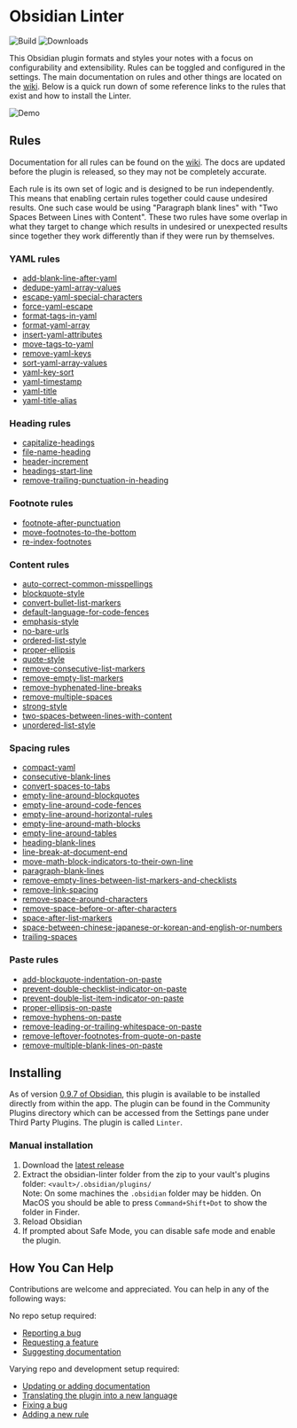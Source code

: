 <!--- This file was automatically generated. See docs.ts and *_template.md files for the source. -->
# Obsidian Linter

![Build](https://github.com/platers/obsidian-linter/actions/workflows/main.yml/badge.svg)
![Downloads](https://img.shields.io/github/downloads/platers/obsidian-linter/total)

This Obsidian plugin formats and styles your notes with a focus on configurability and extensibility.
Rules can be toggled and configured in the settings. The main documentation on rules and other things are
located on the [wiki](https://platers.github.io/obsidian-linter/). Below is a quick run down of some reference links to the rules that exist and how to install the Linter.

![Demo](https://github.com/platers/obsidian-linter/blob/master/docs/docs/assets/demo.gif)

## Rules

Documentation for all rules can be found on the [wiki](https://platers.github.io/obsidian-linter/). The docs are updated before the plugin is released, so they may not be completely accurate.

Each rule is its own set of logic and is designed to be run independently. This means that enabling certain rules together could cause undesired results. One such case would be using "Paragraph blank lines" with "Two Spaces Between Lines with Content". These two rules have some overlap in what they target to change which results in undesired or unexpected results since together they work differently than if they were run by themselves.


### YAML rules

- [add-blank-line-after-yaml](https://platers.github.io/obsidian-linter/settings/yaml-rules/#add-blank-line-after-yaml)
- [dedupe-yaml-array-values](https://platers.github.io/obsidian-linter/settings/yaml-rules/#dedupe-yaml-array-values)
- [escape-yaml-special-characters](https://platers.github.io/obsidian-linter/settings/yaml-rules/#escape-yaml-special-characters)
- [force-yaml-escape](https://platers.github.io/obsidian-linter/settings/yaml-rules/#force-yaml-escape)
- [format-tags-in-yaml](https://platers.github.io/obsidian-linter/settings/yaml-rules/#format-tags-in-yaml)
- [format-yaml-array](https://platers.github.io/obsidian-linter/settings/yaml-rules/#format-yaml-array)
- [insert-yaml-attributes](https://platers.github.io/obsidian-linter/settings/yaml-rules/#insert-yaml-attributes)
- [move-tags-to-yaml](https://platers.github.io/obsidian-linter/settings/yaml-rules/#move-tags-to-yaml)
- [remove-yaml-keys](https://platers.github.io/obsidian-linter/settings/yaml-rules/#remove-yaml-keys)
- [sort-yaml-array-values](https://platers.github.io/obsidian-linter/settings/yaml-rules/#sort-yaml-array-values)
- [yaml-key-sort](https://platers.github.io/obsidian-linter/settings/yaml-rules/#yaml-key-sort)
- [yaml-timestamp](https://platers.github.io/obsidian-linter/settings/yaml-rules/#yaml-timestamp)
- [yaml-title](https://platers.github.io/obsidian-linter/settings/yaml-rules/#yaml-title)
- [yaml-title-alias](https://platers.github.io/obsidian-linter/settings/yaml-rules/#yaml-title-alias)

### Heading rules

- [capitalize-headings](https://platers.github.io/obsidian-linter/settings/heading-rules/#capitalize-headings)
- [file-name-heading](https://platers.github.io/obsidian-linter/settings/heading-rules/#file-name-heading)
- [header-increment](https://platers.github.io/obsidian-linter/settings/heading-rules/#header-increment)
- [headings-start-line](https://platers.github.io/obsidian-linter/settings/heading-rules/#headings-start-line)
- [remove-trailing-punctuation-in-heading](https://platers.github.io/obsidian-linter/settings/heading-rules/#remove-trailing-punctuation-in-heading)

### Footnote rules

- [footnote-after-punctuation](https://platers.github.io/obsidian-linter/settings/footnote-rules/#footnote-after-punctuation)
- [move-footnotes-to-the-bottom](https://platers.github.io/obsidian-linter/settings/footnote-rules/#move-footnotes-to-the-bottom)
- [re-index-footnotes](https://platers.github.io/obsidian-linter/settings/footnote-rules/#re-index-footnotes)

### Content rules

- [auto-correct-common-misspellings](https://platers.github.io/obsidian-linter/settings/content-rules/#auto-correct-common-misspellings)
- [blockquote-style](https://platers.github.io/obsidian-linter/settings/content-rules/#blockquote-style)
- [convert-bullet-list-markers](https://platers.github.io/obsidian-linter/settings/content-rules/#convert-bullet-list-markers)
- [default-language-for-code-fences](https://platers.github.io/obsidian-linter/settings/content-rules/#default-language-for-code-fences)
- [emphasis-style](https://platers.github.io/obsidian-linter/settings/content-rules/#emphasis-style)
- [no-bare-urls](https://platers.github.io/obsidian-linter/settings/content-rules/#no-bare-urls)
- [ordered-list-style](https://platers.github.io/obsidian-linter/settings/content-rules/#ordered-list-style)
- [proper-ellipsis](https://platers.github.io/obsidian-linter/settings/content-rules/#proper-ellipsis)
- [quote-style](https://platers.github.io/obsidian-linter/settings/content-rules/#quote-style)
- [remove-consecutive-list-markers](https://platers.github.io/obsidian-linter/settings/content-rules/#remove-consecutive-list-markers)
- [remove-empty-list-markers](https://platers.github.io/obsidian-linter/settings/content-rules/#remove-empty-list-markers)
- [remove-hyphenated-line-breaks](https://platers.github.io/obsidian-linter/settings/content-rules/#remove-hyphenated-line-breaks)
- [remove-multiple-spaces](https://platers.github.io/obsidian-linter/settings/content-rules/#remove-multiple-spaces)
- [strong-style](https://platers.github.io/obsidian-linter/settings/content-rules/#strong-style)
- [two-spaces-between-lines-with-content](https://platers.github.io/obsidian-linter/settings/content-rules/#line-break-between-lines-with-content)
- [unordered-list-style](https://platers.github.io/obsidian-linter/settings/content-rules/#unordered-list-style)

### Spacing rules

- [compact-yaml](https://platers.github.io/obsidian-linter/settings/spacing-rules/#compact-yaml)
- [consecutive-blank-lines](https://platers.github.io/obsidian-linter/settings/spacing-rules/#consecutive-blank-lines)
- [convert-spaces-to-tabs](https://platers.github.io/obsidian-linter/settings/spacing-rules/#convert-spaces-to-tabs)
- [empty-line-around-blockquotes](https://platers.github.io/obsidian-linter/settings/spacing-rules/#empty-line-around-blockquotes)
- [empty-line-around-code-fences](https://platers.github.io/obsidian-linter/settings/spacing-rules/#empty-line-around-code-fences)
- [empty-line-around-horizontal-rules](https://platers.github.io/obsidian-linter/settings/spacing-rules/#empty-line-around-horizontal-rules)
- [empty-line-around-math-blocks](https://platers.github.io/obsidian-linter/settings/spacing-rules/#empty-line-around-math-blocks)
- [empty-line-around-tables](https://platers.github.io/obsidian-linter/settings/spacing-rules/#empty-line-around-tables)
- [heading-blank-lines](https://platers.github.io/obsidian-linter/settings/spacing-rules/#heading-blank-lines)
- [line-break-at-document-end](https://platers.github.io/obsidian-linter/settings/spacing-rules/#line-break-at-document-end)
- [move-math-block-indicators-to-their-own-line](https://platers.github.io/obsidian-linter/settings/spacing-rules/#move-math-block-indicators-to-their-own-line)
- [paragraph-blank-lines](https://platers.github.io/obsidian-linter/settings/spacing-rules/#paragraph-blank-lines)
- [remove-empty-lines-between-list-markers-and-checklists](https://platers.github.io/obsidian-linter/settings/spacing-rules/#remove-empty-lines-between-list-markers-and-checklists)
- [remove-link-spacing](https://platers.github.io/obsidian-linter/settings/spacing-rules/#remove-link-spacing)
- [remove-space-around-characters](https://platers.github.io/obsidian-linter/settings/spacing-rules/#remove-space-around-characters)
- [remove-space-before-or-after-characters](https://platers.github.io/obsidian-linter/settings/spacing-rules/#remove-space-before-or-after-characters)
- [space-after-list-markers](https://platers.github.io/obsidian-linter/settings/spacing-rules/#space-after-list-markers)
- [space-between-chinese-japanese-or-korean-and-english-or-numbers](https://platers.github.io/obsidian-linter/settings/spacing-rules/#space-between-chinese-japanese-or-korean-and-english-or-numbers)
- [trailing-spaces](https://platers.github.io/obsidian-linter/settings/spacing-rules/#trailing-spaces)

### Paste rules

- [add-blockquote-indentation-on-paste](https://platers.github.io/obsidian-linter/settings/paste-rules/#add-blockquote-indentation-on-paste)
- [prevent-double-checklist-indicator-on-paste](https://platers.github.io/obsidian-linter/settings/paste-rules/#prevent-double-checklist-indicator-on-paste)
- [prevent-double-list-item-indicator-on-paste](https://platers.github.io/obsidian-linter/settings/paste-rules/#prevent-double-list-item-indicator-on-paste)
- [proper-ellipsis-on-paste](https://platers.github.io/obsidian-linter/settings/paste-rules/#proper-ellipsis-on-paste)
- [remove-hyphens-on-paste](https://platers.github.io/obsidian-linter/settings/paste-rules/#remove-hyphens-on-paste)
- [remove-leading-or-trailing-whitespace-on-paste](https://platers.github.io/obsidian-linter/settings/paste-rules/#remove-leading-or-trailing-whitespace-on-paste)
- [remove-leftover-footnotes-from-quote-on-paste](https://platers.github.io/obsidian-linter/settings/paste-rules/#remove-leftover-footnotes-from-quote-on-paste)
- [remove-multiple-blank-lines-on-paste](https://platers.github.io/obsidian-linter/settings/paste-rules/#remove-multiple-blank-lines-on-paste)


## Installing

As of version [0.9.7 of Obsidian](https://forum.obsidian.md/t/obsidian-release-v0-9-7-insider-build/7628), this plugin is available to be installed directly from within the app. The plugin can be found in the Community Plugins directory which can be accessed from the Settings pane under Third Party Plugins. The plugin is called `Linter`.

### Manual installation

1. Download the [latest release](https://github.com/platers/obsidian-linter/releases/latest)
1. Extract the obsidian-linter folder from the zip to your vault's plugins folder: `<vault>/.obsidian/plugins/`  
Note: On some machines the `.obsidian` folder may be hidden. On MacOS you should be able to press `Command+Shift+Dot` to show the folder in Finder.
1. Reload Obsidian
1. If prompted about Safe Mode, you can disable safe mode and enable the plugin.

## How You Can Help

Contributions are welcome and appreciated. You can help in any of the following ways:

No repo setup required:
- [Reporting a bug](https://github.com/platers/obsidian-linter/issues/new?assignees=&labels=bug&template=bug_report.md&title=Bug%3A+)
- [Requesting a feature](https://github.com/platers/obsidian-linter/issues/new?assignees=&labels=rule+suggestion&template=feature_request.md&title=FR%3A+)
- [Suggesting documentation](https://github.com/platers/obsidian-linter/issues/new?assignees=&labels=documentation&template=documentation_request.md&title=Doc%3A+)

Varying repo and development setup required:
- [Updating or adding documentation](https://platers.github.io/obsidian-linter/contributing/documentation/)
- [Translating the plugin into a new language](https://platers.github.io/obsidian-linter/contributing/translation/#adding-a-new-language-translation)
- [Fixing a bug](https://platers.github.io/obsidian-linter/contributing/bug-fix/)
- [Adding a new rule](https://platers.github.io/obsidian-linter/contributing/adding-a-rule/)
